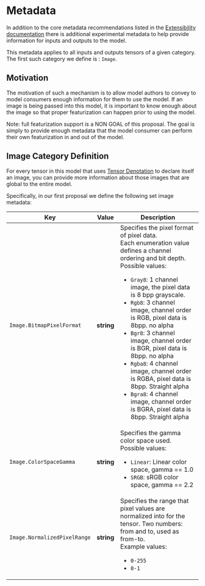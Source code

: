 # Metadata

In addition to the core metadata recommendations listed in the [Extensibility documentation](IR.md#Metadata) there is additional experimental metadata to help provide information for inputs and outputs to the model.  

This metadata applies to all inputs and outputs tensors of a given category.    The first such category we define is : `Image`.

## Motivation

The motivation of such a mechanism is to allow model authors to convey to model consumers enough information for them to use the model.    If an image is being passed into this model, it is important to know enough
about the image so that proper featurization can happen prior to using the model.   

Note: full featurization support is a NON GOAL of this proposal. The goal is simply to provide enough metadata that the model consumer can perform their own featurization in and out of the model.

## Image Category Definition

For every tensor in this model that uses [Tensor Denotation](TensorDenotation.md) to declare itself an image, you can provide more information about those images that are global to the entire model.

Specifically, in our first proposal we define the following set image metadata:

|Key|Value|Description|
|-----|----|-----------|
|`Image.BitmapPixelFormat`|__string__|Specifies the pixel format of pixel data.<br>Each enumeration value defines a channel ordering and bit depth.<br>Possible values: <ul><li>`Gray8`: 1 channel image, the pixel data is 8 bpp grayscale.</li><li>`Rgb8`: 3 channel image, channel order is RGB, pixel data is 8bpp.  no alpha</li><li>`Bgr8`: 3 channel image, channel order is BGR, pixel data is 8bpp.  no alpha</li><li>`Rgba8`: 4 channel image, channel order is RGBA, pixel data is 8bpp. Straight alpha</li><li>`Bgra8`: 4 channel image, channel order is BGRA, pixel data is 8bpp. Straight alpha</li></ul>|
|`Image.ColorSpaceGamma`|__string__|Specifies the gamma color space used.<br>Possible values:<ul><li>`Linear`: Linear color space, gamma == 1.0</li><li>`SRGB`: sRGB color space, gamma == 2.2</li></ul>|
|`Image.NormalizedPixelRange`|__string__|Specifies the range that pixel values are normalized into for the tensor.  Two numbers: from and to, used as from-to.<br>Example values:<ul><li>`0-255`</li><li>`0-1`</li></ul>|


		
